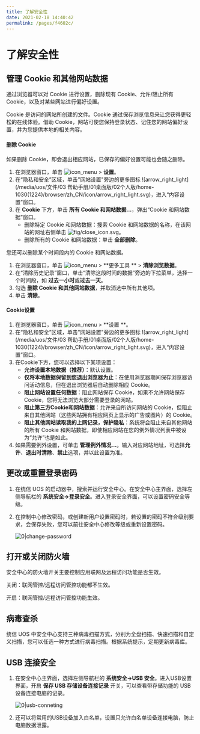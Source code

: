 ```yaml
---
title: 了解安全性
date: 2021-02-18 14:40:42
permalink: /pages/f4602c/
---
```

# 了解安全性

## 管理 Cookie 和其他网站数据

通过浏览器可以对 Cookie 进行设置，删除现有 Cookie、允许/阻止所有 Cookie，以及对某些网站进行偏好设置。

Cookie 是访问的网站所创建的文件。Cookie 通过保存浏览信息来让您获得更轻松的在线体验。借助 Cookie，网站可使您保持登录状态、记住您的网站偏好设置，并为您提供本地的相关内容。

#### 删除 Cookie

如果删除 Cookie，即会退出相应网站，已保存的偏好设置可能也会随之删除。

1. 在浏览器窗口，单击  ![icon_menu](./fig/icon_menu.svg)  > **设置**。
2. 在“隐私和安全”区域，单击"网站设置"旁边的更多图标 ![arrow_right_light](/media/uos/文件/03 帮助手册/01桌面版/02个人版/home-1030(1224)/browser/zh_CN/icon/arrow_right_light.svg)，进入“内容设置”窗口。
3. 在 **Cookie** 下方，单击 **所有 Cookie 和网站数据...**，弹出“Cookie 和网站数据”窗口。
   - 删除特定 Cookie 和网站数据：搜索 Cookie 和网站数据的名称，在该网站的网址右侧单击 ![fig/close_icon.svg](./fig/close_icon.svg)。
   - 删除所有的 Cookie 和网站数据：单击 **全部删除**。

您还可以删除某个时间段内的 Cookie 和网站数据。

1. 在浏览器窗口，单击  ![icon_menu](./fig/icon_menu.svg)  > **更多工具 ** > **清除浏览数据**。
2. 在“清除历史记录”窗口，单击“清除这段时间的数据”旁边的下拉菜单，选择一个时间段，如 **过去一小时**或**过去一天**。
3. 勾选 **删除 Cookie 和其他网站数据**，并取消选中所有其他项。
4. 单击 **清除**。

#### Cookie设置

1. 在浏览器窗口，单击  ![icon_menu](./fig/icon_menu.svg)  > **设置 **。
2. 在“隐私和安全”区域，单击"网站设置"旁边的更多图标 ![arrow_right_light](/media/uos/文件/03 帮助手册/01桌面版/02个人版/home-1030(1224)/browser/zh_CN/icon/arrow_right_light.svg)，进入“内容设置”窗口。
3. 在Cookie下方，您可以选择以下某项设置：
   - **允许设置本地数据（推荐）**：默认设置。
   - **仅将本地数据保留到您退出浏览器为止**：在使用浏览器期间保存浏览器访问活动信息，但在退出浏览器后自动删除相应 Cookie。
   - **阻止网站设置任何数据**：阻止网站保存 Cookie，如果不允许网站保存 Cookie，您将无法浏览大部分需要登录的网站。
   - **阻止第三方Cookie和网站数据**：允许来自所访问网站的 Cookie，但阻止来自其他网站（这些网站拥有相应网页上显示的广告或图片）的 Cookie。
   - **阻止其他网站读取我的上网记录，保护隐私**：系统将会阻止来自其他网站的所有 Cookie 和网站数据，即使相应网站在您的例外情况列表中被设为“允许”也是如此。
4. 如果需要例外设置，可单击 **管理例外情况...**。输入对应网站地址，可选择**允许**、**退出时清除**、**禁止**选项，并以此设置为准。

## 更改或重置登录密码

1. 在统信 UOS 的启动器中，搜索并运行安全中心。在安全中心主界面，选择左侧导航栏的 **系统安全->登录安全**。进入登录安全界面，可以设置密码安全等级。

2. 在控制中心修改密码，或创建新用户设置密码时，若设置的密码不符合级别要求，会保存失败，您可以前往安全中心修改等级或重新设置密码。

   ![0|change-password](./fig/change-password.png)

## 打开或关闭防火墙

安全中心的防火墙开关主要控制应用联网及远程访问功能是否生效。

关闭：联网管控/远程访问管控功能都不生效。

开启：联网管控/远程访问管控功能生效。

## 病毒查杀

统信 UOS 中安全中心支持三种病毒扫描方式，分别为全盘扫描、快速扫描和自定义扫描，您可以任选一种方式进行病毒扫描。根据系统提示，定期更新病毒库。

## USB 连接安全

1. 在安全中心主界面，选择左侧导航栏的 **系统安全->USB 安全**。进入USB设置界面，开启 **保存 USB 存储设备连接记录** 开关，可以查看带存储功能的 USB 设备连接电脑的记录。

   ![0|usb-conneting](./fig/usb-conneting.png)

2. 还可以将常用的USB设备加入白名单，设置只允许白名单设备连接电脑，防止电脑数据泄露。

